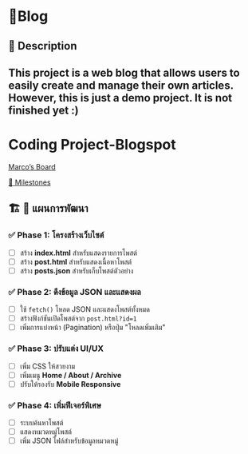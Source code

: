 # 📕Blog
## 📢 Description
 This project is a web blog that allows users to easily create and manage their own articles. However, this is just a demo project. It is not finished yet :)
 ---------------------------------------------------------------------------------------------------------------------------------------------------
 # Coding Project-Blogspot

[Marco’s Board](Marco%E2%80%99s%20Board%201bae0364bfc38100a7dccc77e3e8df6c.csv)

[💎 Milestones](%F0%9F%92%8E%20Milestones%201bae0364bfc381849d79de7654cb52f1.csv)


## 🏗 **📌 แผนการพัฒนา**

### ✅ **Phase 1: โครงสร้างเว็บไซต์**

- [ ]  สร้าง **index.html** สำหรับแสดงรายการโพสต์
- [ ]  สร้าง **post.html** สำหรับแสดงเนื้อหาโพสต์
- [ ]  สร้าง **posts.json** สำหรับเก็บโพสต์ตัวอย่าง

### ✅ **Phase 2: ดึงข้อมูล JSON และแสดงผล**

- [ ]  ใช้ `fetch()` โหลด JSON และแสดงโพสต์ทั้งหมด
- [ ]  สร้างฟังก์ชันเปิดโพสต์จาก `post.html?id=1`
- [ ]  เพิ่มการแบ่งหน้า (Pagination) หรือปุ่ม "โหลดเพิ่มเติม"

### ✅ **Phase 3: ปรับแต่ง UI/UX**

- [ ]  เพิ่ม CSS ให้สวยงาม
- [ ]  เพิ่มเมนู **Home / About / Archive**
- [ ]  ปรับให้รองรับ **Mobile Responsive**

### ✅ **Phase 4: เพิ่มฟีเจอร์พิเศษ**

- [ ]  ระบบค้นหาโพสต์
- [ ]  แสดงหมวดหมู่โพสต์
- [ ]  เพิ่ม JSON ไฟล์สำหรับข้อมูลหมวดหมู่
